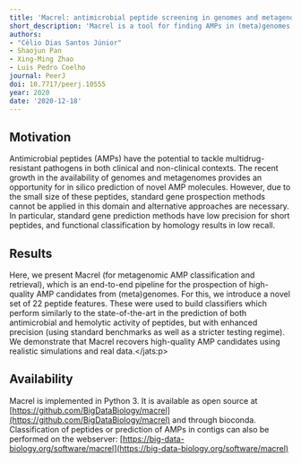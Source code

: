 ```yaml
---
title: 'Macrel: antimicrobial peptide screening in genomes and metagenomes'
short_description: 'Macrel is a tool for finding AMPs in (meta)genomes'
authors:
- "Célio Dias Santos Júnior"
- Shaojun Pan
- Xing-Ming Zhao
- Luis Pedro Coelho
journal: PeerJ
doi: 10.7717/peerj.10555
year: 2020
date: '2020-12-18'
---
```

## Motivation

Antimicrobial peptides (AMPs) have the potential to tackle multidrug-resistant
pathogens in both clinical and non-clinical contexts. The recent growth in the availability
of genomes and metagenomes provides an opportunity for in silico prediction of novel
AMP molecules. However, due to the small size of these peptides, standard gene prospection
methods cannot be applied in this domain and alternative approaches are necessary.
In particular, standard gene prediction methods have low precision for short peptides,
and functional classification by homology results in low recall.

## Results

Here, we present Macrel (for metagenomic AMP classification and retrieval),
which is an end-to-end pipeline for the prospection of high-quality AMP candidates
from (meta)genomes. For this, we introduce a novel set of 22 peptide features. These
were used to build classifiers which perform similarly to the state-of-the-art in
the prediction of both antimicrobial and hemolytic activity of peptides, but with
enhanced precision (using standard benchmarks as well as a stricter testing regime).
We demonstrate that Macrel recovers high-quality AMP candidates using realistic
simulations and real data.</jats:p>

## Availability

Macrel is implemented in Python 3. It is available as open source at
[https://github.com/BigDataBiology/macrel](https://github.com/BigDataBiology/macrel)
and through bioconda. Classification of peptides or prediction of AMPs in contigs
can also be performed on the webserver:
[https://big-data-biology.org/software/macrel](https://big-data-biology.org/software/macrel)
